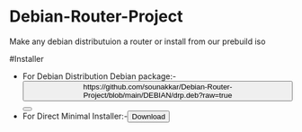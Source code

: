 # Debian-Router-Project
Make any debian distributuion a router or install from our prebuild iso

#Installer
<ul>
 <li>For Debian Distribution Debian package:-<button>https://github.com/sounakkar/Debian-Router-Project/blob/main/DEBIAN/drp.deb?raw=true<button></li>
  <li>For Direct Minimal Installer:-<button>Download</button>  </li>
  </ul>
